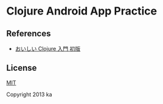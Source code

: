 # Clojure Android App Practice

## References

* [おいしい Clojure 入門 初版](http://gihyo.jp/book/2013/978-4-7741-5991-1)

## License

[MIT](http://opensource.org/licenses/MIT)

Copyright 2013 ka
